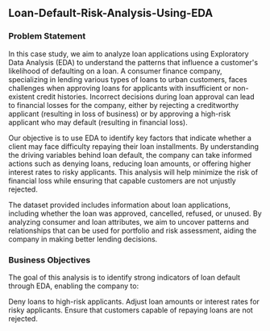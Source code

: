 ## Loan-Default-Risk-Analysis-Using-EDA

### Problem Statement
In this case study, we aim to analyze loan applications using Exploratory Data Analysis (EDA) to understand the patterns that influence a customer's likelihood of defaulting on a loan. A consumer finance company, specializing in lending various types of loans to urban customers, faces challenges when approving loans for applicants with insufficient or non-existent credit histories. Incorrect decisions during loan approval can lead to financial losses for the company, either by rejecting a creditworthy applicant (resulting in loss of business) or by approving a high-risk applicant who may default (resulting in financial loss).

Our objective is to use EDA to identify key factors that indicate whether a client may face difficulty repaying their loan installments. By understanding the driving variables behind loan default, the company can take informed actions such as denying loans, reducing loan amounts, or offering higher interest rates to risky applicants. This analysis will help minimize the risk of financial loss while ensuring that capable customers are not unjustly rejected.

The dataset provided includes information about loan applications, including whether the loan was approved, cancelled, refused, or unused. By analyzing consumer and loan attributes, we aim to uncover patterns and relationships that can be used for portfolio and risk assessment, aiding the company in making better lending decisions.

### Business Objectives
The goal of this analysis is to identify strong indicators of loan default through EDA, enabling the company to:

Deny loans to high-risk applicants.
Adjust loan amounts or interest rates for risky applicants.
Ensure that customers capable of repaying loans are not rejected.

